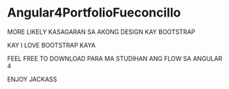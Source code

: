 # Angular4PortfolioFueconcillo

MORE LIKELY KASAGARAN SA AKONG DESIGN KAY BOOTSTRAP 

KAY I LOVE BOOTSTRAP KAYA 

FEEL FREE TO DOWNLOAD PARA MA STUDIHAN ANG FLOW SA ANGULAR 4

ENJOY JACKASS
